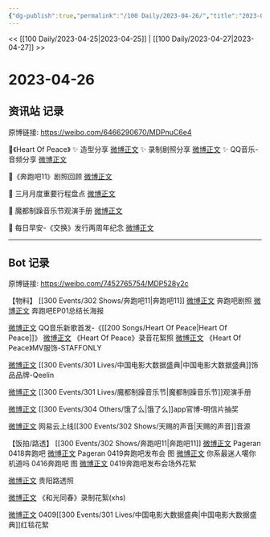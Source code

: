 ```yaml
---
{"dg-publish":true,"permalink":"/100 Daily/2023-04-26/","title":"2023-04-26","created":"2023-04-27T19:31:48.548+08:00","updated":"2023-04-28T19:47:57.006+08:00"}
---
```



<< [[100 Daily/2023-04-25\|2023-04-25]] | [[100 Daily/2023-04-27\|2023-04-27]] >>

# 2023-04-26

## 资讯站 记录

原博链接: https://weibo.com/6466290670/MDPnuC6e4

🌟《Heart Of Peace》
✨ 造型分享 [微博正文](https://weibo.com/6466290670/4894856591704517)
✨ 录制剧照分享 [微博正文](https://weibo.com/6466290670/4894856666945522)
✨ QQ音乐-音频分享 [微博正文](https://weibo.com/6466290670/4894748060681852)

🌟《奔跑吧11》剧照回顾 [微博正文](https://weibo.com/6466290670/4894746168526483)

🌟 三月月度重要行程盘点 [微博正文](https://weibo.com/6466290670/4894918864800292)

🌟 魔都制躁音乐节观演手册 [微博正文](https://weibo.com/6466290670/4894807841310647)

🌟 每日早安-《交换》发行两周年纪念 [微博正文](https://weibo.com/6466290670/4894677364376206)

---
## Bot 记录

原博链接: https://weibo.com/7452765754/MDP528y2c

【物料】
[[300 Events/302 Shows/奔跑吧11\|奔跑吧11]]
[微博正文](https://weibo.com/5242381821/4894744955589787) 奔跑吧剧照
[微博正文](https://weibo.com/5242381821/4894835553076113) 奔跑吧EP01总结长海报

[微博正文](https://weibo.com/2169129705/4894746214662950) QQ音乐新歌首发-《[[200 Songs/Heart Of Peace\|Heart Of Peace]]》
[微博正文](https://weibo.com/7352401092/4894437744052242) 《Heart Of Peace》录音花絮照
[微博正文](https://weibo.com/7718639015/4894800191688978) 《Heart Of Peace》MV服饰-STAFFONLY

[微博正文](https://weibo.com/2911940961/4894715512096430) [[300 Events/301 Lives/中国电影大数据盛典\|中国电影大数据盛典]]饰品品牌-Qeelin

[微博正文](https://weibo.com/7740679900/4894801037888778) [[300 Events/301 Lives/魔都制躁音乐节\|魔都制躁音乐节]]观演手册

[微博正文](https://weibo.com/5117812753/4893258738304535) [[300 Events/304 Others/饿了么\|饿了么]]app官博-明信片抽奖

[微博正文](https://weibo.com/5115715524/4894728691384621) 网易云上线[[300 Events/302 Shows/天赐的声音\|天赐的声音]]音源

【饭拍/路透】
[[300 Events/302 Shows/奔跑吧11\|奔跑吧11]]
[微博正文](https://weibo.com/7633014126/4894835519522859) Pageran 0418奔跑吧
[微博正文](https://weibo.com/7633014126/4894906554254340) Pageran 0419奔跑吧发布会 图
[微博正文](https://weibo.com/7724525486/4894884857385942) 你系最迷人噶你机道吗 0416奔跑吧 图
[微博正文](https://weibo.com/5122158435/4894891635906458) 0419奔跑吧发布会场外花絮

[微博正文](https://weibo.com/7386064384/4894792045825307) 贵阳路透照

[微博正文](https://weibo.com/7564864322/4894631168573586) 《和光同春》录制花絮(xhs)

[微博正文](https://weibo.com/5122158435/4894878284385862) 0409[[300 Events/301 Lives/中国电影大数据盛典\|中国电影大数据盛典]]红毯花絮